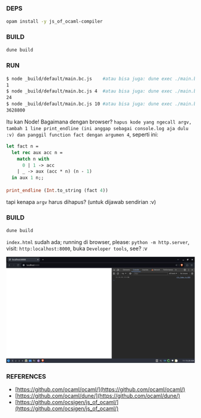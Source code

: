 ### DEPS
```bash
opam install -y js_of_ocaml-compiler
```
### BUILD
```bash
dune build
```
### RUN
```bash
$ node _build/default/main.bc.js    #atau bisa juga: dune exec ./main.bc-for-jsoo
1
$ node _build/default/main.bc.js 4  #atau bisa juga: dune exec ./main.bc-for-jsoo 4
24
$ node _build/default/main.bc.js 10 #atau bisa juga: dune exec ./main.bc-for-jsoo 10
3628800
```  
Itu kan Node! Bagaimana dengan browser? `hapus kode yang ngecall argv, tambah 1 line print_endline (ini anggap sebagai console.log aja dulu :v) dan panggil function fact dengan argumen 4`, seperti ini:
```ocaml
let fact n =
  let rec aux acc n =
    match n with
      0 | 1 -> acc
    | _ -> aux (acc * n) (n - 1)
  in aux 1 n;;
  
print_endline (Int.to_string (fact 4))
```  
tapi kenapa `argv` harus dihapus? (untuk dijawab sendirian :v)
### BUILD
```bash
dune build
```  
`index.html` sudah ada; running di browser, please: `python -m http.server`, visit: `http:localhost:8000`, buka `Developer tools`, see? :v
<p align='center'>
  <img src='screen.jpg' alt='screen' />
</p>

### REFERENCES
- [https://github.com/ocaml/ocaml/](https://github.com/ocaml/ocaml/)  
- [https://github.com/ocaml/dune/](https://github.com/ocaml/dune/)  
- [https://github.com/ocsigen/js_of_ocaml/](https://github.com/ocsigen/js_of_ocaml/)  
